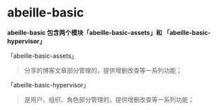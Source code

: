 # abeille-basic

**abeille-basic 包含两个模块「abeille-basic-assets」和 「abeille-basic-hypervisor」**

「abeille-basic-assets」

> 分享的博客文章部分管理的，提供增删改查等一系列功能；

「abeille-basic-hypervisor」

> 是用户、组织、角色部分管理的，提供增删改查等一系列功能；
